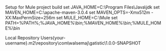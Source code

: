 Setup for Mule project build
set JAVA_HOME=C:\Program Files\Java\jdk
set MAVEN_HOME=C:\apache-maven-3.0.4
set MAVEN_OPTS=-Xmx512m -XX:MaxPermSize=256m
set MULE_HOME=C:\Mule
set PATH=%PATH%;%JAVA_HOME%\bin;%MAVEN_HOME%\bin;%MULE_HOME%\bin

Local Repository
Users\{your-username}\.m2\repository\com\walsemaj\gatistic\1.0.0-SNAPSHOT

